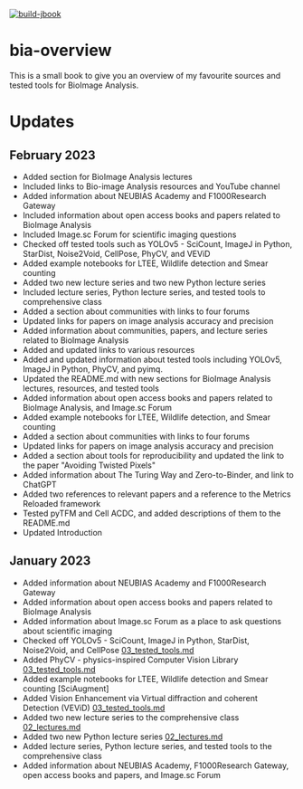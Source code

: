 [![build-jbook](https://github.com/martinschatz-cz/bia-overview/actions/workflows/build-jbook.yml/badge.svg?branch=main)](https://github.com/martinschatz-cz/bia-overview/actions/workflows/build-jbook.yml)

# bia-overview
 
This is a small book to give you an overview of my favourite sources and tested tools for BioImage Analysis.

# Updates

## February 2023

 * Added section for BioImage Analysis lectures
 * Included links to Bio-image Analysis resources and YouTube channel
 * Added information about NEUBIAS Academy and F1000Research Gateway
 * Included information about open access books and papers related to BioImage Analysis
 * Included Image.sc Forum for scientific imaging questions
 * Checked off tested tools such as YOLOv5 - SciCount, ImageJ in Python, StarDist, Noise2Void, CellPose, PhyCV, and VEViD
 * Added example notebooks for LTEE, Wildlife detection and Smear counting
 * Added two new lecture series and two new Python lecture series
 * Included lecture series, Python lecture series, and tested tools to comprehensive class
 * Added a section about communities with links to four forums
 * Updated links for papers on image analysis accuracy and precision
 * Added information about communities, papers, and lecture series related to BioImage Analysis
 * Added and updated links to various resources
 * Added and updated information about tested tools including YOLOv5, ImageJ in Python, PhyCV, and pyimq.
 * Updated the README.md with new sections for BioImage Analysis lectures, resources, and tested tools
 * Added information about open access books and papers related to BioImage Analysis, and Image.sc Forum
 * Added example notebooks for LTEE, Wildlife detection, and Smear counting
 * Added a section about communities with links to four forums
 * Updated links for papers on image analysis accuracy and precision
 * Added a section about tools for reproducibility and updated the link to the paper "Avoiding Twisted Pixels"
 * Added information about The Turing Way and Zero-to-Binder, and link to ChatGPT
 * Added two references to relevant papers and a reference to the Metrics Reloaded framework
 * Tested pyTFM and Cell ACDC, and added descriptions of them to the README.md
 * Updated Introduction

## January 2023
 * Added information about NEUBIAS Academy and F1000Research Gateway
 * Added information about open access books and papers related to BioImage Analysis
 * Added information about Image.sc Forum as a place to ask questions about scientific imaging
 * Checked off YOLOv5 - SciCount, ImageJ in Python, StarDist, Noise2Void, and CellPose [03_tested_tools.md](https://github.com/martinschatz-cz/bia-overview/blob/f78d791038a73720bf270a3909b18dfc57996f31/bia-overview/03_tested_tools.md)
 * Added PhyCV - physics-inspired Computer Vision Library [03_tested_tools.md](https://github.com/martinschatz-cz/bia-overview/blob/f78d791038a73720bf270a3909b18dfc57996f31/bia-overview/03_tested_tools.md)
 * Added example notebooks for LTEE, Wildlife detection and Smear counting [SciAugment]
 * Added Vision Enhancement via Virtual diffraction and coherent Detection (VEViD) [03_tested_tools.md](https://github.com/martinschatz-cz/bia-overview/blob/f78d791038a73720bf270a3909b18dfc57996f31/bia-overview/03_tested_tools.md)
 * Added two new lecture series to the comprehensive class [02_lectures.md](https://github.com/martinschatz-cz/bia-overview/blob/c01349d672c9309d7b987a3e3caf1716e7b6816a/bia-overview/02_lectures.md)
 * Added two new Python lecture series [02_lectures.md](https://github.com/martinschatz-cz/bia-overview/blob/c01349d672c9309d7b987a3e3caf1716e7b6816a/bia-overview/02_lectures.md)
 * Added lecture series, Python lecture series, and tested tools to the comprehensive class
 * Added information about NEUBIAS Academy, F1000Research Gateway, open access books and papers, and Image.sc Forum
